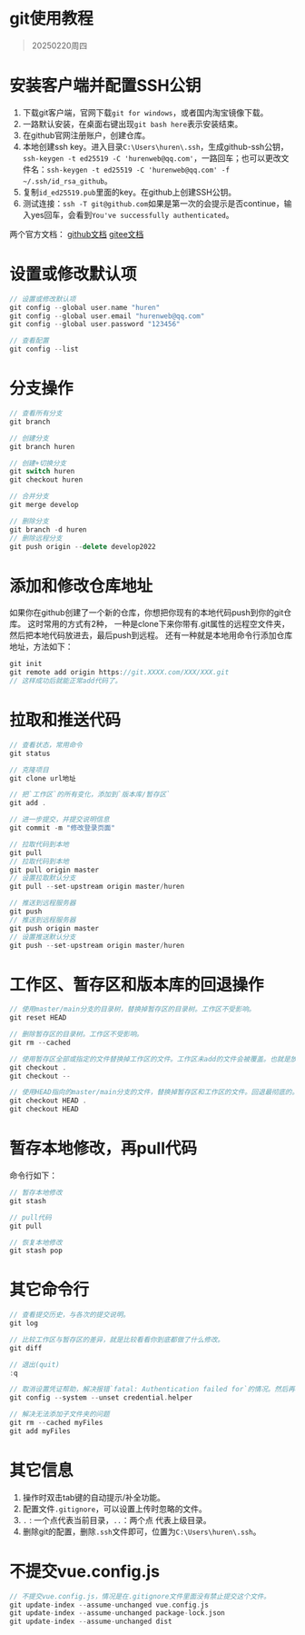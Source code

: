 # git使用教程

> 20250220周四


# 安装客户端并配置SSH公钥

1. 下载git客户端，官网下载`git for windows`，或者国内淘宝镜像下载。
2. 一路默认安装，在桌面右键出现`git bash here`表示安装结束。
3. 在github官网注册账户，创建仓库。
4. 本地创建ssh key。进入目录`C:\Users\huren\.ssh`，生成github-ssh公钥，`ssh-keygen -t ed25519 -C 'hurenweb@qq.com'`，一路回车；也可以更改文件名：`ssh-keygen -t ed25519 -C 'hurenweb@qq.com' -f ~/.ssh/id_rsa_github`。
5. 复制`id_ed25519.pub`里面的key。在github上创建SSH公钥。
6. 测试连接：`ssh -T git@github.com`如果是第一次的会提示是否continue，输入yes回车，会看到`You've successfully authenticated`。

两个官方文档：
[github文档](https://docs.github.com/zh/authentication/connecting-to-github-with-ssh/generating-a-new-ssh-key-and-adding-it-to-the-ssh-agent)
[gitee文档](https://help.gitee.com/base/account/SSH%E5%85%AC%E9%92%A5%E8%AE%BE%E7%BD%AE)


# 设置或修改默认项

```cpp
// 设置或修改默认项
git config --global user.name "huren"
git config --global user.email "hurenweb@qq.com"
git config --global user.password "123456"

// 查看配置
git config --list 
```


# 分支操作

```cpp
// 查看所有分支
git branch

// 创建分支
git branch huren

// 创建+切换分支
git switch huren
git checkout huren

// 合并分支
git merge develop

// 删除分支
git branch -d huren
// 删除远程分支
git push origin --delete develop2022
```


# 添加和修改仓库地址

如果你在github创建了一个新的仓库，你想把你现有的本地代码push到你的git仓库。
这时常用的方式有2种，
一种是clone下来你带有.git属性的远程空文件夹，然后把本地代码放进去，最后push到远程。
还有一种就是本地用命令行添加仓库地址，方法如下：

```cpp
git init
git remote add origin https://git.XXXX.com/XXX/XXX.git
// 这样成功后就能正常add代码了。
```


# 拉取和推送代码

```cpp
// 查看状态，常用命令
git status

// 克隆项目
git clone url地址

// 把`工作区`的所有变化，添加到`版本库/暂存区`
git add .

// 进一步提交，并提交说明信息
git commit -m "修改登录页面"

// 拉取代码到本地
git pull
// 拉取代码到本地
git pull origin master
// 设置拉取默认分支
git pull --set-upstream origin master/huren

// 推送到远程服务器
git push
// 推送到远程服务器
git push origin master
// 设置推送默认分支
git push --set-upstream origin master/huren
```


# 工作区、暂存区和版本库的回退操作

```cpp
// 使用master/main分支的目录树，替换掉暂存区的目录树。工作区不受影响。
git reset HEAD

// 删除暂存区的目录树。工作区不受影响。
git rm --cached

// 使用暂存区全部或指定的文件替换掉工作区的文件。工作区未add的文件会被覆盖。也就是放弃修改。
git checkout .
git checkout --

// 使用HEAD指向的master/main分支的文件，替换掉暂存区和工作区的文件。回退最彻底的。
git checkout HEAD .
git checkout HEAD
```


# 暂存本地修改，再pull代码

命令行如下：
```cpp
// 暂存本地修改
git stash

// pull代码
git pull

// 恢复本地修改
git stash pop
```


# 其它命令行

```cpp
// 查看提交历史，与各次的提交说明。
git log

// 比较工作区与暂存区的差异，就是比较看看你到底都做了什么修改。
git diff

// 退出(quit)
:q

// 取消设置凭证帮助，解决报错`fatal: Authentication failed for`的情况。然后再clone就提示输入用户名和密码了。
git config --system --unset credential.helper

// 解决无法添加子文件夹的问题
git rm --cached myFiles
git add myFiles
```


# 其它信息

1. 操作时双击tab键的自动提示/补全功能。
2. 配置文件`.gitignore`，可以设置上传时忽略的文件。
3. `.` : 一个点代表当前目录，`..`：两个点 代表上级目录。
4. 删除git的配置，删除`.ssh`文件即可，位置为`C:\Users\huren\.ssh`。


# 不提交vue.config.js

```cpp
// 不提交vue.config.js，情况是在.gitignore文件里面没有禁止提交这个文件。
git update-index --assume-unchanged vue.config.js
git update-index --assume-unchanged package-lock.json
git update-index --assume-unchanged dist
```
